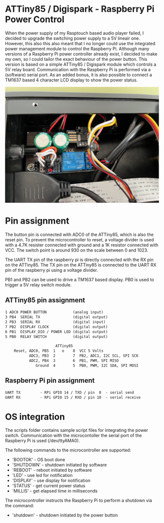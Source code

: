 # ATTiny85 / Digispark - Raspberry Pi Power Control
When the power supply of my Rasptouch based audio player failed, I decided to upgrade the switching power supply to a 5V lineair one. However, this also this also meant that I no longer could use the integrated power management module to control the Raspberry Pi. Although many versions of a Raspberry Pi power controller already exist, I decided to make my own, so I could tailor the exact behaviour of the power button. 
This version is based on a simple ATTiny85 / Digispark module which controls a 5V relay board. 
Communication with the Raspberry Pi is performed via a (software) serial port. As an added bonus, it is also possible to connect a TM1637 based 4 character LCD display to show the power status.


![power switch](img/switch.jpg)


# Pin assignment
The button pin is connected with ADC0 of the ATTiny85, which is also the reset pin. To prevent the microcontroller to reset, 
a voltage divider is used with a 4.7K resister connected with ground and a 1K resistor connected with VCC.
The switch point is around 930 on the scale between 0 and 1023.

The UART TX pin of the raspberry pi is directly connected with the RX pin on the ATTiny85.
The TX pin on the ATTiny85 is connected to the UART RX pin of the raspberry pi using a voltage divider.
 
PB1 and PB2 can be used to drive a TM1637 based display.
PB0 is used to trigger a 5V relay switch module.

## ATTiny85 pin assignment
```
1 ADC0 POWER BUTTON            (analog input)
3 PB4  SERIAL TX               (digital output)
2 PB3  SERIAL RX               (digital input)
7 PB2  DISPLAY CLOCK           (digital output)
6 PB1  DISPLAY_DIO / POWER LED (digital output)
5 PB0  RELAY SWITCH            (digital output)
```

```
                       ATTiny85
    Reset, ADC0, PB5  1   o    8  VCC 5 Volts
           ADC3, PB3  2        7  PB2, ADC1, I2C SCL, SPI SCK
           ADC2, PB4  3        6  PB1, PWM, SPI MISO
              Ground  4        5  PB0, PWM, I2C SDA, SPI MOSI
```

## Raspberry Pi pin assignment
```
UART TX         - RPi GPIO 14 / TXD / pin  8  - serial send
UART RX         - RPi GPIO 15 / RXD / pin 10  - serial receive
```

# OS integration
The scripts folder contains sample script files for integrating the power switch.
Communication with the microcontoller the serial port of the Raspberry Pi is used (/dev/ttyAMA0).

The following commands to the microcontroller are supported:
* 'BOOTOK'   - OS boot done
* 'SHUTDOWN' - shutdown initiated by software
* 'REBOOT'   - reboot initiated by software
* 'LED'      - use led for notification
* 'DISPLAY'  - use display for notification
* 'STATUS'   - get current power status
* 'MILLIS'   - get elapsed time in milliseconds

The microcontroller instructs the Raspberry Pi to perform a shutdown via the command:
* 'shutdown' - shutdown initiated by the power button

